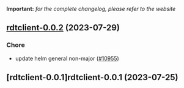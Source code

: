 **Important:**
*for the complete changelog, please refer to the website*




## [rdtclient-0.0.2](https://github.com/truecharts/charts/compare/rdtclient-0.0.1...rdtclient-0.0.2) (2023-07-29)

### Chore

- update helm general non-major ([#10955](https://github.com/truecharts/charts/issues/10955))
  
  


## [rdtclient-0.0.1]rdtclient-0.0.1 (2023-07-25)

